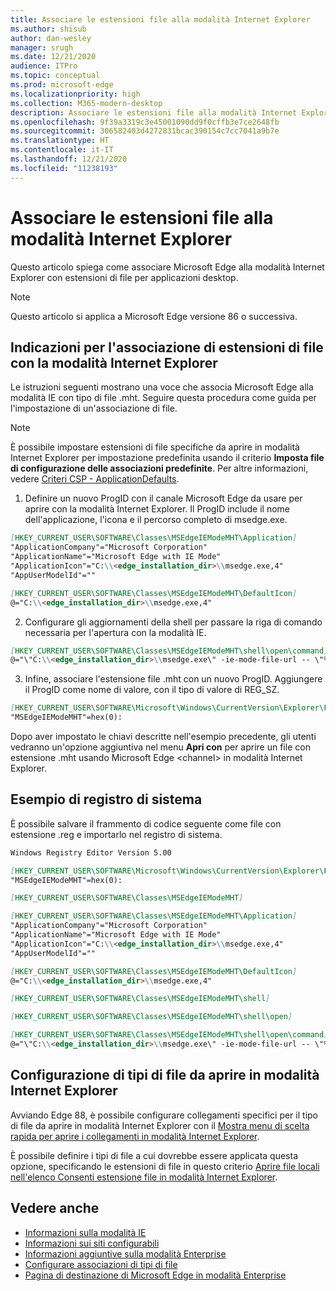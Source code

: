 ```yaml
---
title: Associare le estensioni file alla modalità Internet Explorer
ms.author: shisub
author: dan-wesley
manager: srugh
ms.date: 12/21/2020
audience: ITPro
ms.topic: conceptual
ms.prod: microsoft-edge
ms.localizationpriority: high
ms.collection: M365-modern-desktop
description: Associare le estensioni file alla modalità Internet Explorer
ms.openlocfilehash: 9f39a3319c3e45001090dd9f0cffb3e7ce2648fb
ms.sourcegitcommit: 306582403d4272831bcac390154c7cc7041a9b7e
ms.translationtype: HT
ms.contentlocale: it-IT
ms.lasthandoff: 12/21/2020
ms.locfileid: "11238193"
---
```

# Associare le estensioni file alla modalità Internet Explorer

Questo articolo spiega come associare Microsoft Edge alla modalità Internet Explorer con estensioni di file per applicazioni desktop.

> [!NOTE]
> Questo articolo si applica a Microsoft Edge versione 86 o successiva.

## Indicazioni per l'associazione di estensioni di file con la modalità Internet Explorer

Le istruzioni seguenti mostrano una voce che associa Microsoft Edge alla modalità IE con tipo di file .mht. Seguire questa procedura come guida per l'impostazione di un'associazione di file.

> [!NOTE]
> È possibile impostare estensioni di file specifiche da aprire in modalità Internet Explorer per impostazione predefinita usando il criterio **Imposta file di configurazione delle associazioni predefinite**. Per altre informazioni, vedere [Criteri CSP - ApplicationDefaults](https://docs.microsoft.com/windows/client-management/mdm/policy-csp-applicationdefaults#applicationdefaults-defaultassociationsconfiguration).

1. Definire un nuovo ProgID con il canale Microsoft Edge da usare per aprire con la modalità Internet Explorer. Il ProgID include il nome dell'applicazione, l'icona e il percorso completo di msedge.exe.

```markdown
[HKEY_CURRENT_USER\SOFTWARE\Classes\MSEdgeIEModeMHT\Application]
"ApplicationCompany"="Microsoft Corporation"
"ApplicationName"="Microsoft Edge with IE Mode"
"ApplicationIcon"="C:\\<edge_installation_dir>\\msedge.exe,4"
"AppUserModelId"=""
```

```markdown
[HKEY_CURRENT_USER\SOFTWARE\Classes\MSEdgeIEModeMHT\DefaultIcon]
@="C:\\<edge_installation_dir>\\msedge.exe,4"
```

2. Configurare gli aggiornamenti della shell per passare la riga di comando necessaria per l'apertura con la modalità IE.

```markdown
[HKEY_CURRENT_USER\SOFTWARE\Classes\MSEdgeIEModeMHT\shell\open\command]
@="\"C:\\<edge_installation_dir>\\msedge.exe\" -ie-mode-file-url -- \"%1\""
```

3. Infine, associare l'estensione file .mht con un nuovo ProgID. Aggiungere il ProgID come nome di valore, con il tipo di valore di REG_SZ.

```markdown
[HKEY_CURRENT_USER\SOFTWARE\Microsoft\Windows\CurrentVersion\Explorer\FileExts\.mht\OpenWithProgids]
"MSEdgeIEModeMHT"=hex(0):
```

Dopo aver impostato le chiavi descritte nell'esempio precedente, gli utenti vedranno un'opzione aggiuntiva nel menu **Apri con** per aprire un file con estensione .mht usando Microsoft Edge \<channel\> in modalità Internet Explorer.

## Esempio di registro di sistema

È possibile salvare il frammento di codice seguente come file con estensione .reg e importarlo nel registro di sistema.

```markdown
Windows Registry Editor Version 5.00

[HKEY_CURRENT_USER\SOFTWARE\Microsoft\Windows\CurrentVersion\Explorer\FileExts\.mht\OpenWithProgids]
"MSEdgeIEModeMHT"=hex(0):

[HKEY_CURRENT_USER\SOFTWARE\Classes\MSEdgeIEModeMHT]

[HKEY_CURRENT_USER\SOFTWARE\Classes\MSEdgeIEModeMHT\Application]
"ApplicationCompany"="Microsoft Corporation"
"ApplicationName"="Microsoft Edge with IE Mode"
"ApplicationIcon"="C:\\<edge_installation_dir>\\msedge.exe,4"
"AppUserModelId"=""

[HKEY_CURRENT_USER\SOFTWARE\Classes\MSEdgeIEModeMHT\DefaultIcon]
@="C:\\<edge_installation_dir>\\msedge.exe,4"

[HKEY_CURRENT_USER\SOFTWARE\Classes\MSEdgeIEModeMHT\shell]

[HKEY_CURRENT_USER\SOFTWARE\Classes\MSEdgeIEModeMHT\shell\open]

[HKEY_CURRENT_USER\SOFTWARE\Classes\MSEdgeIEModeMHT\shell\open\command]
@="\"C:\\<edge_installation_dir>\\msedge.exe\" -ie-mode-file-url -- \"%1\""

```
## Configurazione di tipi di file da aprire in modalità Internet Explorer

Avviando Edge 88, è possibile configurare collegamenti specifici per il tipo di file da aprire in modalità Internet Explorer con il [Mostra menu di scelta rapida per aprire i collegamenti in modalità Internet Explorer](https://docs.microsoft.com/deployedge/microsoft-edge-policies#show-context-menu-to-open-a-link-in-internet-explorer-mode). 

È possibile definire i tipi di file a cui dovrebbe essere applicata questa opzione, specificando le estensioni di file in questo criterio [Aprire file locali nell'elenco Consenti estensione file in modalità Internet Explorer](https://docs.microsoft.com/deployedge/microsoft-edge-policies#internetexplorerintegrationlocalfileextensionallowlist). 

## Vedere anche

- [Informazioni sulla modalità IE](https://docs.microsoft.com/deployedge/edge-ie-mode)
- [Informazioni sui siti configurabili](https://docs.microsoft.com/deployedge/edge-learnmore-configurable-sites-ie-mode)
- [Informazioni aggiuntive sulla modalità Enterprise](https://docs.microsoft.com/internet-explorer/ie11-deploy-guide/enterprise-mode-overview-for-ie11)
- [Configurare associazioni di tipi di file](https://docs.microsoft.com/windows/win32/shell/fa-file-types)
- [Pagina di destinazione di Microsoft Edge in modalità Enterprise](https://aka.ms/EdgeEnterprise)
